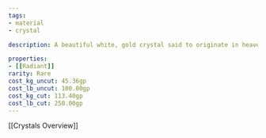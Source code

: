 ```yaml
---
tags:
- material
- crystal

description: A beautiful white, gold crystal said to originate in heaven itself.

properties:
- [[Radiant]]
rarity: Rare
cost_kg_uncut: 45.36gp
cost_lb_uncut: 100.00gp
cost_kg_cut: 113.40gp
cost_lb_cut: 250.00gp
---
```

[[Crystals Overview]]